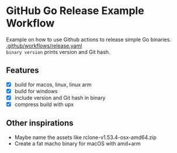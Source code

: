 # GitHub Go Release Example Workflow
Example on how to use Github actions to release simple Go binaries.<br>
[.github/workflows/release.yaml](/.github/workflows/release.yaml)<br>
`binary version` prints version and Git hash.

## Features
- [x] build for macos, linux, linux arm
- [x] build for windows
- [x] include version and Git hash in binary
- [x] compress build with upx

## Other inspirations
* Maybe name the assets like rclone-v1.53.4-osx-amd64.zip
* Create a fat macho binary for macOS with amd+arm
